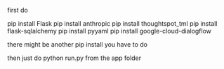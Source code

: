 first do 

pip install Flask
pip install anthropic
pip install thoughtspot_tml
pip install flask-sqlalchemy
pip install pyyaml
pip install google-cloud-dialogflow

there might be another pip install you have to do 

then just do python run.py from the app folder
